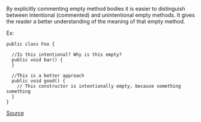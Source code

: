 By explicitly commenting empty method bodies it is easier to distinguish between intentional (commented) and unintentional empty methods.
It gives the reader a better understanding of the meaning of that empty method.

Ex:

```
public class Foo {

  //Is this intentional? Why is this empty?
  public void bar() {
  }

  //This is a better approach
  public void good() {
    // This constructor is intentionally empty, because something something
  }
}
```

[Source](http://pmd.sourceforge.net/pmd-5.3.2/pmd-java/rules/java/design.html#UncommentedEmptyMethodBody)
